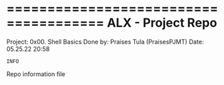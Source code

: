 ======================================
	ALX - Project Repo
======================================

Project:	0x00. Shell Basics
Done by:	Praises Tula (PraisesPJMT)
Date:		05.25.22  20:58

	INFO
Repo information file
